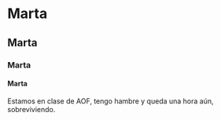 # Marta
## Marta
### Marta
#### Marta

Estamos en clase de AOF, tengo hambre y queda una hora aún, sobreviviendo.
